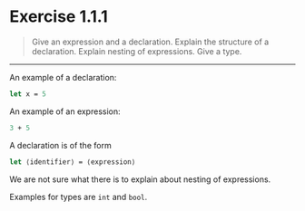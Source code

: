 # Exercise 1.1.1

> Give an expression and a declaration.
> Explain the structure of a declaration.
> Explain nesting of expressions.
> Give a type.

---

An example of a declaration:
```ocaml
let x = 5
```
An example of an expression:
```ocaml
3 + 5
```

A declaration is of the form
```ocaml
let ⟨identifier⟩ = ⟨expression⟩
```

We are not sure what there is to explain about nesting of expressions.

Examples for types are `int` and `bool`.
